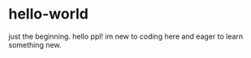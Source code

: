 # hello-world
just the beginning.
hello ppl!
im new to coding here and eager to learn something new.
